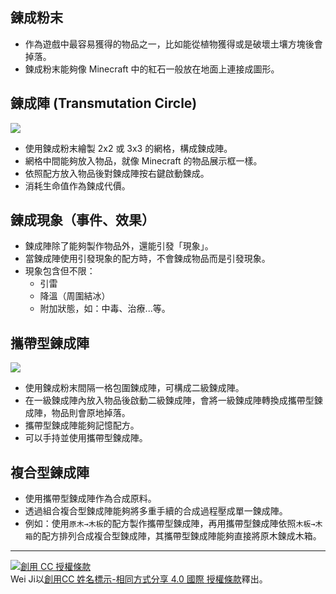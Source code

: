 ## 鍊成粉末

- 作為遊戲中最容易獲得的物品之一，比如能從植物獲得或是破壞土壤方塊後會掉落。
- 鍊成粉末能夠像 Minecraft 中的紅石一般放在地面上連接成圖形。


## 鍊成陣 (Transmutation Circle)

![](#alchemy-concept.webp)


- 使用鍊成粉末繪製 2x2 或 3x3 的網格，構成鍊成陣。
- 網格中間能夠放入物品，就像 Minecraft 的物品展示框一樣。
- 依照配方放入物品後對鍊成陣按右鍵啟動鍊成。
- 消耗生命值作為鍊成代價。


## 鍊成現象（事件、效果）

- 鍊成陣除了能夠製作物品外，還能引發「現象」。
- 當鍊成陣使用引發現象的配方時，不會鍊成物品而是引發現象。
- 現象包含但不限：
  - 引雷
  - 降溫（周圍結冰）
  - 附加狀態，如：中毒、治療...等。

## 攜帶型鍊成陣

![](#portable-transmutation-square.webp)

- 使用鍊成粉末間隔一格包圍鍊成陣，可構成二級鍊成陣。
- 在一級鍊成陣內放入物品後啟動二級鍊成陣，會將一級鍊成陣轉換成攜帶型鍊成陣，物品則會原地掉落。
- 攜帶型鍊成陣能夠記憶配方。
- 可以手持並使用攜帶型鍊成陣。

## 複合型鍊成陣

- 使用攜帶型鍊成陣作為合成原料。
- 透過組合複合型鍊成陣能夠將多重手續的合成過程壓成單一鍊成陣。
- 例如：使用`原木→木板`的配方製作攜帶型鍊成陣，再用攜帶型鍊成陣依照`木板→木箱`的配方排列合成複合型鍊成陣，其攜帶型鍊成陣能夠直接將原木鍊成木箱。

---

[![創用 CC 授權條款](https://i.creativecommons.org/l/by-sa/4.0/88x31.png)](http://creativecommons.org/licenses/by-sa/4.0/)  
Wei Ji以[創用CC 姓名標示-相同方式分享 4.0 國際 授權條款](http://creativecommons.org/licenses/by-sa/4.0/)釋出。